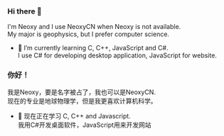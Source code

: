 ### Hi there 👋
I'm Neoxy and I use NeoxyCN when Neoxy is not available.  
My major is geophysics, but I prefer computer science.  
- 🌱 I’m currently learning C, C++, JavaScript and C#.  
I use C# for developing desktop application, JavaScript for website.  
### 你好！
我是Neoxy，要是名字被占了，我也可以是NeoxyCN.  
现在的专业是地球物理学，但是我更喜欢计算机科学。  
- 🌱 现在正在学习 C, C++ and Javascript.  
我用C#开发桌面软件，JavaScript用来开发网站  
<!--
**NeoxyCN/NeoxyCN** is a ✨ _special_ ✨ repository because its `README.md` (this file) appears on your GitHub profile.

Here are some ideas to get you started:

- 🔭 I’m currently working on ...
- 🌱 I’m currently learning ...
- 👯 I’m looking to collaborate on ...
- 🤔 I’m looking for help with ...
- 💬 Ask me about ...
- 📫 How to reach me: ...
- 😄 Pronouns: ...
- ⚡ Fun fact: ...
-->
